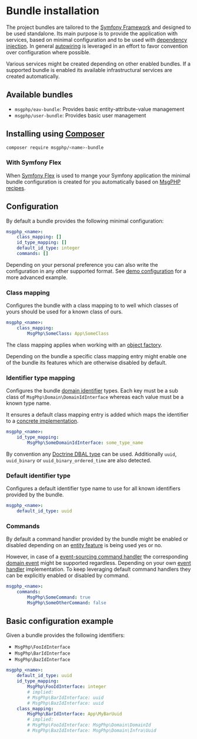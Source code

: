 # Bundle installation

The project bundles are tailored to the [Symfony Framework] and designed to be used standalone. Its main purpose is to
provide the application with services, based on minimal configuration and to be used with [dependency injection]. In
general [autowiring] is leveraged in an effort to favor convention over configuration where possible.

Various services might be created depending on other enabled bundles. If a supported bundle is enabled its available
infrastructural services are created automatically.

## Available bundles

- `msgphp/eav-bundle`: Provides basic entity-attribute-value management
- `msgphp/user-bundle`: Provides basic user management

## Installing using [Composer]

```bash
composer require msgphp/<name>-bundle
```

### With Symfony Flex

When [Symfony Flex] is used to mange your Symfony application the minimal bundle configuration is created for you
automatically based on [MsgPHP recipes].

## Configuration

By default a bundle provides the following minimal configuration:

```yaml
msgphp_<name>:
    class_mapping: []
    id_type_mapping: []
    default_id_type: integer
    commands: []
```

Depending on your personal preference you can also write the configuration in any other supported format. See
[demo configuration] for a more advanced example.

### Class mapping

Configures the bundle with a class mapping to to well which classes of yours should be used for a known class of ours.

```yaml
msgphp_<name>:
    class_mapping:
        MsgPhp\SomeClass: App\SomeClass
```

The class mapping applies when working with an [object factory](../ddd/factory/object.md#).

Depending on the bundle a specific class mapping entry might enable one of the bundle its features which are otherwise
disabled by default.

### Identifier type mapping

Configures the bundle [domain identifier](../ddd/identifiers.md) types. Each key must be a sub class of
`MsgPhp\Domain\DomainIdInterface` whereas each value must be a known type name.

It ensures a default class mapping entry is added which maps the identifier to a [concrete implementation](../ddd/identifiers.md#implementations).

```yaml
msgphp_<name>:
    id_type_mapping:
        MsgPhp\SomeDomainIdInterface: some_type_name
```

By convention any [Doctrine DBAL type] can be used. Additionally `uuid`, `uuid_binary` or `uuid_binary_ordered_time` are
also detected.

### Default identifier type

Configures a default identifier type name to use for all known identifiers provided by the bundle.

```yaml
msgphp_<name>:
    default_id_type: uuid
```

### Commands

By default a command handler provided by the bundle might be enabled or disabled depending on an [entity feature](../ddd/entities.md#common-entity-features)
is being used yes or no.

However, in case of a [event-sourcing command handler](../message-driven/cqrs.md#event-sourcing-command-handler)
the corresponding [domain event](../event-sourcing/events.md) might be supported regardless. Depending on your own
[event handler](../event-sourcing/event-handlers.md) implementation. To keep leveraging default command handlers they
can be explicitly enabled or disabled by command.

```yaml
msgphp_<name>:
    commands:
        MsgPhp\SomeCommand: true
        MsgPhp\SomeOtherCommand: false
```

## Basic configuration example

Given a bundle provides the following identifiers:

- `MsgPhp\FooIdInterface`
- `MsgPhp\BarIdInterface`
- `MsgPhp\BazIdInterface`

```yaml
msgphp_<name>:
    default_id_type: uuid
    id_type_mapping:
        MsgPhp\FooIdInterface: integer
        # implied:
        # MsgPhp\BarIdInterface: uuid
        # MsgPhp\BazIdInterface: uuid
    class_mapping:
        MsgPhp\BarIdInterface: App\MyBarUuid
        # implied:
        # MsgPhp\FooIdInterface: MsgPhp\Domain\DomainId
        # MsgPhp\BazIdInterface: MsgPhp\Domain\Infra\Uuid
```

[Symfony Framework]: https://symfony.com/
[dependency injection]: https://symfony.com/doc/current/components/dependency_injection.html
[Composer]: https://getcomposer.org/
[Symfony Flex]: https://symfony.com/doc/current/setup/flex.html
[MsgPHP recipes]: https://github.com/symfony/recipes-contrib/tree/master/msgphp
[autowiring]: https://symfony.com/doc/current/service_container/autowiring.html
[demo configuration]: https://github.com/msgphp/symfony-demo-app/blob/master/config/packages/msgphp.php
[Doctrine DBAL type]: http://docs.doctrine-project.org/projects/doctrine-dbal/en/latest/reference/types.html
